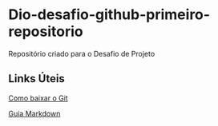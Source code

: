 # Dio-desafio-github-primeiro-repositorio
Repositório criado para o Desafio de Projeto 


## Links Úteis
[Como baixar o  Git](https://git-scm.com/download/win)

[Guia Markdown](https://www.markdownguide.org/)
